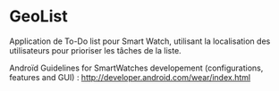 # GeoList
Application de To-Do list pour Smart Watch, utilisant la localisation des utilisateurs pour prioriser les tâches de la liste.

Androïd Guidelines for SmartWatches developement (configurations, features and GUI) :
http://developer.android.com/wear/index.html
